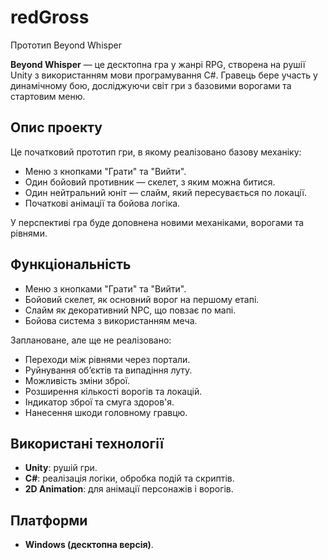 # redGross
Прототип Beyond Whisper

**Beyond Whisper** — це десктопна гра у жанрі RPG, створена на рушії Unity з використанням мови програмування C#. Гравець бере участь у динамічному бою, досліджуючи світ гри з базовими ворогами та стартовим меню.

## Опис проекту

Це початковий прототип гри, в якому реалізовано базову механіку:
- Меню з кнопками "Грати" та "Вийти".
- Один бойовий противник — скелет, з яким можна битися.
- Один нейтральний юніт — слайм, який пересувається по локації.
- Початкові анімації та бойова логіка.

У перспективі гра буде доповнена новими механіками, ворогами та рівнями.

## Функціональність

- Меню з кнопками "Грати" та "Вийти".
- Бойовий скелет, як основний ворог на першому етапі.
- Слайм як декоративний NPC, що повзає по мапі.
- Бойова система з використанням меча.

Заплановане, але ще не реалізовано:

- Переходи між рівнями через портали.
- Руйнування об’єктів та випадіння луту.
- Можливість зміни зброї.
- Розширення кількості ворогів та локацій.
- Індикатор зброї та смуга здоров'я.
- Нанесення шкоди головному гравцю.

## Використані технології

- **Unity**: рушій гри.
- **C#**: реалізація логіки, обробка подій та скриптів.
- **2D Animation**: для анімації персонажів і ворогів.

## Платформи

- **Windows (десктопна версія)**.
